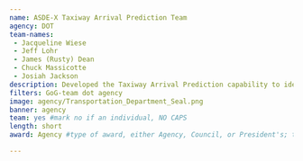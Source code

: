 ```yaml
---
name: ASDE-X Taxiway Arrival Prediction Team
agency: DOT
team-names:
 - Jacqueline Wiese
 - Jeff Lohr
 - James (Rusty) Dean
 - Chuck Massicotte
 - Josiah Jackson
description: Developed the Taxiway Arrival Prediction capability to identify potential risks before they result in aircraft collisions or injuries. This proactive approach reduces the chances of an accident resulting from landing on a taxiway instead of the intended runway.
filters: GoG-team dot agency
image: agency/Transportation_Department_Seal.png
banner: agency
team: yes #mark no if an individual, NO CAPS
length: short
award: Agency #type of award, either Agency, Council, or President's; this is case sensitive so make sure to match the options listed exactly. This section generates the format of the card

---
```

